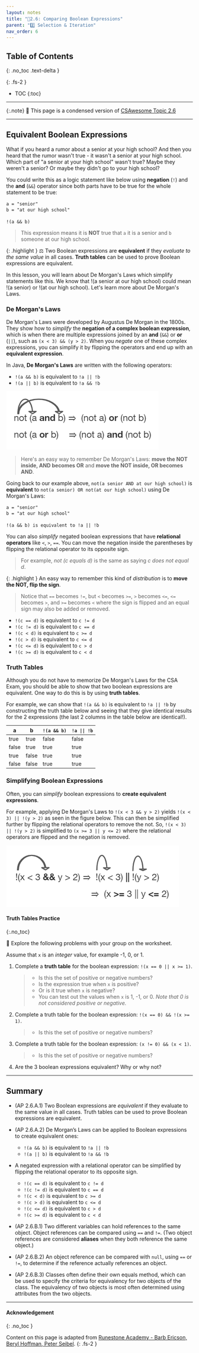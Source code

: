 ```yaml
---
layout: notes
title: "📓2.6: Comparing Boolean Expressions" 
parent: "2️⃣ Selection & Iteration"
nav_order: 6
---
```


## Table of Contents
{: .no_toc .text-delta }

{: .fs-2 }
- TOC
{:toc}

---

{:.note}
📖 This page is a condensed version of [CSAwesome Topic 2.6](https://runestone.academy/ns/books/published/csawesome2/topic-2-6-comparing-booleans.html) 

---

## Equivalent Boolean Expressions

What if you heard a rumor about a senior at your high school? And then you heard that the rumor wasn't true - it wasn't a senior at your high school. Which part of "a senior at your high school" wasn't true? Maybe they weren't a senior? Or maybe they didn't go to your high school? 

You could write this as a logic statement like below using **negation** (``!``) and the **and** (``&&``) operator since both parts have to be true for the whole statement to be true: 

```
a = "senior"
b = "at our high school"

!(a && b)
```
> This expression means it is **NOT** true that `a` it is a senior and `b` someone at our high school.

{: .highlight } 
⚖️ Two Boolean expressions are **equivalent** if they _evaluate to the same value_ in all cases. **Truth tables** can be used to prove Boolean expressions are equivalent.

In this lesson, you will learn about De Morgan's Laws which simplify statements like this. We know that !(a senior at our high school) could mean !(a senior) or !(at our high school). Let's learn more about De Morgan's Laws.

### De Morgan's Laws

De Morgan's Laws were developed by Augustus De Morgan in the 1800s.  They show how to _simplify_ the **negation of a complex boolean expression**, which is when there are multiple expressions joined by an **and** (``&&``) or **or** (``||``), such as ``(x < 3) && (y > 2)``. When you _negate_ one of these complex expressions, you can simplify it by flipping the operators and end up with an **equivalent expression**. 

<div class="imp" markdown="block">
        
In Java, **De Morgan's Laws** are written with the following operators:
-  ``!(a && b)`` is equivalent to ``!a || !b``
-  ``!(a || b)`` is equivalent to ``!a && !b``

![image](Figures/demorgan.png)
> Here's an easy way to remember De Morgan's Laws: **move the NOT inside, AND becomes OR** and **move the NOT inside, OR becomes AND**.

</div>

Going back to our example above, `not(a senior AND at our high school)` is **equivalent** to `not(a senior) OR not(at our high school)` using De Morgan's Laws:

```
a = "senior"
b = "at our high school"

!(a && b) is equivalent to !a || !b
```
        
You can also _simplify_ negated boolean expressions that have **relational operators** like ``<``, ``>``, ``==``. You can move the negation inside the parentheses by flipping the relational operator to its opposite sign. 
> For example, _not (c equals d)_ is the same as saying _c does not equal d_.

{: .highlight } 
An easy way to remember this kind of _distribution_ is to **move the NOT, flip the sign**. 
> Notice that ``==`` becomes ``!=``, but ``<`` becomes ``>=``,  ``>`` becomes ``<=``, ``<=`` becomes ``>``, and ``>=`` becomes ``<`` where the sign is flipped and an equal sign may also be added or removed.

  - ``!(c == d)`` is equivalent to ``c != d``
  - ``!(c != d)`` is equivalent to ``c == d``
  - ``!(c < d)`` is equivalent to ``c >= d``
  - ``!(c > d)`` is equivalent to ``c <= d``
  - ``!(c <= d)`` is equivalent to ``c > d``
  - ``!(c >= d)`` is equivalent to ``c < d``

### Truth Tables

Although you do not have to memorize De Morgan's Laws for the CSA Exam, you should be able to show that two boolean expressions are equivalent. One way to do this is by using **truth tables**. 

For example, we can show that ``!(a && b)`` is equivalent to ``!a || !b`` by constructing the truth table below and seeing that they give identical results for the 2 expressions (the last 2 columns in the table below are identical!).

| a     | b     | `!(a && b)` | `!a \|\| !b` |
|-------|-------|-----------|----------|
| true  | true  | false     | false    |
| false | true  | true      | true     |
| true  | false | true      | true     |
| false | false | true      | true     |

### Simplifying Boolean Expressions

Often, you can _simplify_ boolean expressions to **create equivalent expressions**. 

For example, applying De Morgan's Laws to ``!(x < 3 && y > 2)`` yields ``!(x < 3) || !(y > 2)`` as seen in the figure below. This can then be simplified further by flipping the relational operators to remove the not.  So, ``!(x < 3) || !(y > 2)`` is simplified to ``(x >= 3 || y <= 2)`` where the relational operators are flipped and the negation is removed.

![image](Figures/demorganex.png)

#### Truth Tables Practice
{:.no_toc}

<div class="task" markdown="block">
        
📝 Explore the following problems with your group on the worksheet. 

Assume that ``x`` is an _integer_ value, for example -1, 0, or 1.

1. Complete a **truth table** for the boolean expression: ``!(x == 0 || x >= 1)``.
   > * Is this the set of positive or negative numbers?
   > * Is the expression true when ``x`` is positive?
   > * Or is it true when ``x`` is negative?
   > * You can test out the values when ``x`` is 1, -1, or 0. _Note that 0 is not considered positive or negative._ 

3. Complete a truth table for the boolean expression: ``!(x == 0) && !(x >= 1)``.
   > * Is this the set of positive or negative numbers?

5. Complete a truth table for the boolean expression: ``(x != 0) && (x < 1)``.
   > * Is this the set of positive or negative numbers?

7. Are the 3 boolean expressions equivalent? Why or why not?

</div>

---

## Summary

- (AP 2.6.A.1)	Two Boolean expressions are _equivalent_ if they evaluate to the same value in all cases. Truth tables can be used to prove Boolean expressions are equivalent.
- (AP 2.6.A.2) De Morgan’s Laws can be applied to Boolean expressions to create equivalent ones:

  - ``!(a && b)`` is equivalent to ``!a || !b``
  - ``!(a || b)`` is equivalent to ``!a && !b``

- A negated expression with a relational operator can be simplified by flipping the relational operator to its opposite sign.

  - ``!(c == d)`` is equivalent to ``c != d``
  - ``!(c != d)`` is equivalent to ``c == d``
  - ``!(c < d)`` is equivalent to ``c >= d``
  - ``!(c > d)`` is equivalent to ``c <= d``
  - ``!(c <= d)`` is equivalent to ``c > d``
  - ``!(c >= d)`` is equivalent to ``c < d``

- (AP 2.6.B.1)	Two different variables can hold references to the same object. Object references can be compared using ``==`` and ``!=``. (Two object references are considered **aliases** when they both reference the same object.)
- (AP 2.6.B.2)	An object reference can be compared with ``null``, using ``==`` or ``!=``, to determine if the reference actually references an object.
- (AP 2.6.B.3)	Classes often define their own equals method, which can be used to specify the criteria for equivalency for two objects of the class. The equivalency of two objects is most often determined using attributes from the two objects. 

<!--
## Comparing Booleans

You can compare booleans directly with `==` and `!=`.  
- `==` checks if two boolean values are equal.  
- `!=` checks if they are not equal.

<div class="task" markdown="block">

**Coding Exercise: Boolean Comparison**

Test both `true` and `false` values for `isSunny` and `isWarm`.

```java
boolean isSunny = true;
boolean isWarm = false;

if (isSunny == true) {
    System.out.println("It's sunny");
}

if (isWarm != true) {
    System.out.println("It's not warm");
}
````

</div>

---

## Logical Equivalences

Certain boolean expressions can be rewritten without changing their meaning. This is useful for simplifying logic and avoiding common mistakes.

Example:

```java
!(x < 5)
```

is equivalent to:

```java
x >= 5
```

---

## De Morgan’s Laws

De Morgan’s Laws show how to distribute `!` (NOT) over `&&` (AND) and `||` (OR):

1. `!(A && B)` is the same as `!A || !B`
2. `!(A || B)` is the same as `!A && !B`

**Mnemonic:** Negating flips the operator and negates each condition.

---

### Example 1

```java
!(x > 0 && y > 0)
```

is equivalent to:

```java
x <= 0 || y <= 0
```

---

### Example 2

```java
!(x > 0 || y > 0)
```

is equivalent to:

```java
x <= 0 && y <= 0
```

---

## Practice with De Morgan’s Laws

<div class="task" markdown="block">

**Coding Exercise: Applying De Morgan**

Rewrite each condition using De Morgan’s Laws.

```java
boolean raining = true;
boolean cold = false;

if (!(raining && cold)) {
    System.out.println("Nice weather");
}

if (!(raining || cold)) {
    System.out.println("Perfect weather");
}
```

* First if: `!raining || !cold`
* Second if: `!raining && !cold`

</div>

---

## Summary

* Use `==` and `!=` to compare booleans directly.
* Negating a compound condition flips the operator (`&&` ↔ `||`) and negates each part.
* De Morgan’s Laws are helpful for simplifying conditions and avoiding logic errors.

---

## AP Practice

<details>
<summary><strong>Question 1</strong></summary>

Which of the following is equivalent to `!(a && b)`?

A. `!a || !b`
B. `!a && !b`
C. `a || b`

**Answer:** **A** — De Morgan’s Law: `!(A && B)` ≡ `!A || !B`.

</details>

<details>
<summary><strong>Question 2</strong></summary>

Which of the following is equivalent to `!(a || b)`?

A. `!a || !b`
B. `!a && !b`
C. `a && b`

**Answer:** **B** — De Morgan’s Law: `!(A || B)` ≡ `!A && !B`.

</details>

-->

---

#### Acknowledgement
{: .no_toc }

Content on this page is adapted from [Runestone Academy - Barb Ericson, Beryl Hoffman, Peter Seibel](https://runestone.academy/ns/books/published/csawesome2/csawesome2.html).
{: .fs-2 }

